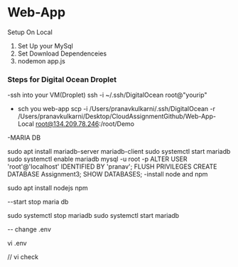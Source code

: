 # Web-App

Setup On Local
1. Set Up your MySql
2. Set Download Dependenceies
3. nodemon app.js 

### Steps for Digital Ocean Droplet  
-ssh into  your VM(Droplet)
ssh -i ~/.ssh/DigitalOcean root@"yourip"

- sch you web-app
scp -i /Users/pranavkulkarni/.ssh/DigitalOcean -r /Users/pranavkulkarni/Desktop/CloudAssignmentGithub/Web-App-Local root@134.209.78.246:/root/Demo

-MARIA DB 

sudo apt install mariadb-server mariadb-client
sudo systemctl start mariadb
sudo systemctl enable mariadb
mysql -u root -p
ALTER USER 'root'@'localhost' IDENTIFIED BY 'pranav';
FLUSH PRIVILEGES
CREATE DATABASE Assignment3;
SHOW DATABASES;
-install node and npm 

sudo apt install nodejs npm 

--start stop maria db 

sudo systemctl stop mariadb
sudo systemctl start  mariadb

-- change .env

vi .env


// vi check 